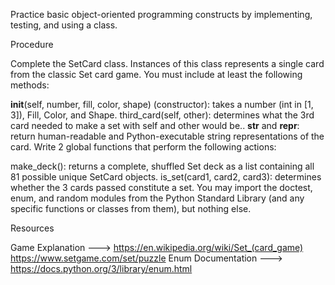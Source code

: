 Practice basic object-oriented programming constructs by implementing, testing, and using a class.

Procedure

Complete the SetCard class. Instances of this class represents a single card from the classic Set card game. You must include at least the following methods:

__init__(self, number, fill, color, shape) (constructor): takes a number (int in [1, 3]), Fill, Color, and Shape.
third_card(self, other): determines what the 3rd card needed to make a set with self and other would be..
__str__ and __repr__: return human-readable and Python-executable string representations of the card.
Write 2 global functions that perform the following actions:

make_deck(): returns a complete, shuffled Set deck as a list containing all 81 possible unique SetCard objects.
is_set(card1, card2, card3): determines whether the 3 cards passed constitute a set.
You may import the doctest, enum, and random modules from the Python Standard Library (and any specific functions or classes from them), but nothing else.

Resources

Game Explanation --->
https://en.wikipedia.org/wiki/Set_(card_game)
https://www.setgame.com/set/puzzle
Enum Documentation --->
https://docs.python.org/3/library/enum.html
